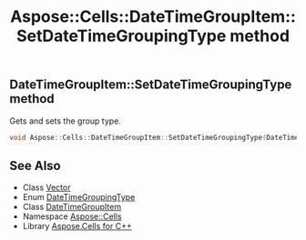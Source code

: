 ﻿---
title: Aspose::Cells::DateTimeGroupItem::SetDateTimeGroupingType method
linktitle: SetDateTimeGroupingType
second_title: Aspose.Cells for C++ API Reference
description: 'Aspose::Cells::DateTimeGroupItem::SetDateTimeGroupingType method. Gets and sets the group type in C++.'
type: docs
weight: 800
url: /cpp/aspose.cells/datetimegroupitem/setdatetimegroupingtype/
---
## DateTimeGroupItem::SetDateTimeGroupingType method


Gets and sets the group type.

```cpp
void Aspose::Cells::DateTimeGroupItem::SetDateTimeGroupingType(DateTimeGroupingType value)
```

## See Also

* Class [Vector](../../vector/)
* Enum [DateTimeGroupingType](../../datetimegroupingtype/)
* Class [DateTimeGroupItem](../)
* Namespace [Aspose::Cells](../../)
* Library [Aspose.Cells for C++](../../../)
